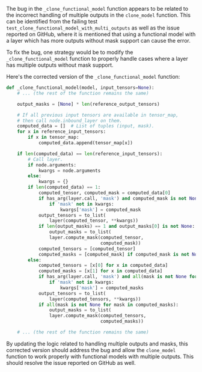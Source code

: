 The bug in the `_clone_functional_model` function appears to be related to the incorrect handling of multiple outputs in the `clone_model` function. This can be identified from the failing test `test_clone_functional_model_with_multi_outputs` as well as the issue reported on GitHub, where it is mentioned that using a functional model with a layer which has more outputs without mask support can cause the error.

To fix the bug, one strategy would be to modify the `_clone_functional_model` function to properly handle cases where a layer has multiple outputs without mask support.

Here's the corrected version of the `_clone_functional_model` function:

```python
def _clone_functional_model(model, input_tensors=None):
    # ... (the rest of the function remains the same)

    output_masks = [None] * len(reference_output_tensors)

    # If all previous input tensors are available in tensor_map,
    # then call node.inbound_layer on them.
    computed_data = []  # List of tuples (input, mask).
    for x in reference_input_tensors:
        if x in tensor_map:
            computed_data.append(tensor_map[x])

    if len(computed_data) == len(reference_input_tensors):
        # Call layer.
        if node.arguments:
            kwargs = node.arguments
        else:
            kwargs = {}
        if len(computed_data) == 1:
            computed_tensor, computed_mask = computed_data[0]
            if has_arg(layer.call, 'mask') and computed_mask is not None:
                if 'mask' not in kwargs:
                    kwargs['mask'] = computed_mask
            output_tensors = to_list(
                layer(computed_tensor, **kwargs))
            if len(output_masks) == 1 and output_masks[0] is not None:
                output_masks = to_list(
                layer.compute_mask(computed_tensor,
                                   computed_mask))
            computed_tensors = [computed_tensor]
            computed_masks = [computed_mask] if computed_mask is not None else [None]
        else:
            computed_tensors = [x[0] for x in computed_data]
            computed_masks = [x[1] for x in computed_data]
            if has_arg(layer.call, 'mask') and all(mask is not None for mask in computed_masks):
                if 'mask' not in kwargs:
                    kwargs['mask'] = computed_masks
            output_tensors = to_list(
                layer(computed_tensors, **kwargs))
            if all(mask is not None for mask in computed_masks):
                output_masks = to_list(
                layer.compute_mask(computed_tensors,
                                   computed_masks))

    # ... (the rest of the function remains the same)
```

By updating the logic related to handling multiple outputs and masks, this corrected version should address the bug and allow the `clone_model` function to work properly with functional models with multiple outputs. This should resolve the issue reported on GitHub as well.